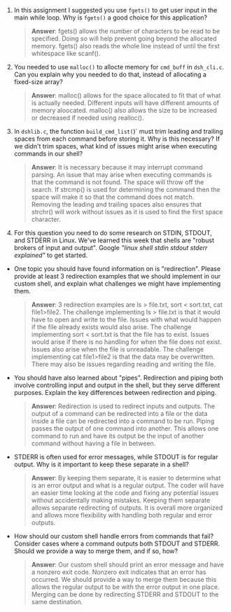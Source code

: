 1. In this assignment I suggested you use `fgets()` to get user input in the main while loop. Why is `fgets()` a good choice for this application?

    > **Answer**: fgets() allows the number of characters to be read to be specified. Doing so will help prevent going beyond the allocated memory. fgets() also reads the whole line instead of until the first whitespace like scanf().

2. You needed to use `malloc()` to allocte memory for `cmd_buff` in `dsh_cli.c`. Can you explain why you needed to do that, instead of allocating a fixed-size array?

    > **Answer**:  malloc() allows for the space allocated to fit that of what is actually needed. Different inputs will have different amounts of memory aloocated. malloc() also allows the size to be increased or decreased if needed using realloc().


3. In `dshlib.c`, the function `build_cmd_list(`)` must trim leading and trailing spaces from each command before storing it. Why is this necessary? If we didn't trim spaces, what kind of issues might arise when executing commands in our shell?

    > **Answer**:  It is necessary because it may interrupt command parsing. An issue that may arise when executing commands is that the command is not found. The space will throw off the search. If strcmp() is used for determining the command then the space will make it so that the command does not match. Removing the leading and trailing spaces also ensures that strchr() will work without issues as it is used to find the first space character.

4. For this question you need to do some research on STDIN, STDOUT, and STDERR in Linux. We've learned this week that shells are "robust brokers of input and output". Google _"linux shell stdin stdout stderr explained"_ to get started.

- One topic you should have found information on is "redirection". Please provide at least 3 redirection examples that we should implement in our custom shell, and explain what challenges we might have implementing them.

    > **Answer**:  3 redirection examples are ls > file.txt, sort < sort.txt, cat file1>file2. The challenge implementing ls > file.txt is that it would have to open and write to the file. Issues with what would happen if the file already exists would also arise. The challenge implementing sort < sort.txt is that the file has to exist. Issues would arise if there is no handling for when the file does not exist. Issues also arise when the file is unreadable. The challenge implementing cat file1>file2 is that the data may be overwritten. There may also be issues regarding reading and writing the file.

- You should have also learned about "pipes". Redirection and piping both involve controlling input and output in the shell, but they serve different purposes. Explain the key differences between redirection and piping.

    > **Answer**:  Redirection is used to redirect inputs and outputs. The output of a command can be redirected into a file or the data inside a file can be redirected into a command to be run. Piping passes the output of one command into another. This allows one command to run and have its output be the input of another command without having a file in between.

- STDERR is often used for error messages, while STDOUT is for regular output. Why is it important to keep these separate in a shell?

    > **Answer**: By keeping them separate, it is easier to determine what is an error output and what is a regular output. The coder will have an easier time looking at the code and fixing any potential issues without accidentally making mistakes. Keeping them separate allows separate redirecting of outputs. It is overall more organized and allows more flexibility with handling both regular and error outputs.

- How should our custom shell handle errors from commands that fail? Consider cases where a command outputs both STDOUT and STDERR. Should we provide a way to merge them, and if so, how?

    > **Answer**: Our custom shell should print an error message and have a nonzero exit code. Nonzero exit indicates that an error has occurred. We should provide a way to merge them because this allows the regular output to be with the error output in one place. Merging can be done by redirecting STDERR and STDOUT to the same destination.
